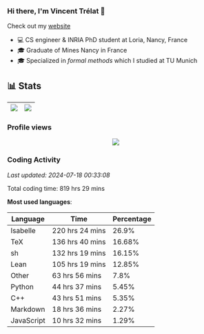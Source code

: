 ### Hi there, I'm Vincent Trélat 👋

Check out my [website](https://vtrelat.github.io)

-   💻 CS engineer & INRIA PhD student at Loria, Nancy, France
-   🎓 Graduate of Mines Nancy in France
-   🎓 Specialized in _formal methods_ which I studied at TU Munich

## 📊 **Stats**

| <img align="center" src="https://readme-stats.clckblog.space/api?username=VTrelat&show_icons=true&include_all_commits=true&theme=tokyonight&hide_border=true" /> | <img align="center" src="https://readme-stats.clckblog.space/api/top-langs/?username=VTrelat&layout=compact&theme=tokyonight&hide_border=true" /> |
| ---------------------------------------------------------------------------------------------------------------------------------------------------------------- | ------------------------------------------------------------------------------------------------------------------------------------------------- |

### Profile views

<p align="center">
 <img src="https://profile-counter.glitch.me/VTrelat/count.svg" />
</p>

<!--automations-->
### Coding Activity
_Last updated: 2024-07-18 00:33:08_

Total coding time: 819 hrs 29 mins

**Most used languages**:

| Language | Time | Percentage |
| ------------- | ------------- | ------------- |
| Isabelle | 220 hrs 24 mins | 26.9% |
| TeX | 136 hrs 40 mins | 16.68% |
| sh | 132 hrs 19 mins | 16.15% |
| Lean | 105 hrs 19 mins | 12.85% |
| Other | 63 hrs 56 mins | 7.8% |
| Python | 44 hrs 37 mins | 5.45% |
| C++ | 43 hrs 51 mins | 5.35% |
| Markdown | 18 hrs 36 mins | 2.27% |
| JavaScript | 10 hrs 32 mins | 1.29% |

